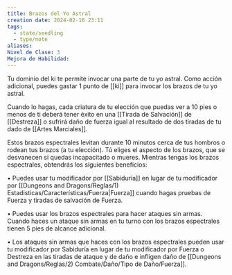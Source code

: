 ```yaml
---
title: Brazos del Yo Astral
creation date: 2024-02-16 23:11
tags:
  - state/seedling
  - type/note
aliases: 
Nivel de Clase: 3
Mejora de Habilidad:
---
```

Tu dominio del ki te permite invocar una parte de tu yo astral. Como acción adicional, puedes gastar 1 punto de [[ki]] para invocar los brazos de tu yo astral.

Cuando lo hagas, cada criatura de tu elección que puedas ver a 10 pies o menos de ti deberá tener éxito en una [[Tirada de Salvación]] de [[Destreza]] o sufrirá daño de fuerza igual al resultado de dos tiradas de tu dado de [[Artes Marciales]].

Estos brazos espectrales levitan durante 10 minutos cerca de tus hombros o rodean tus brazos (a tu elección). Tú eliges el aspecto de los brazos, que se desvanecen si quedas incapacitado o mueres. Mientras tengas los brazos espectrales, obtendrás los siguientes beneficios:

• Puedes usar tu modificador por [[Sabiduría]] en lugar de tu modificador por [[Dungeons and Dragons/Reglas/1) Estadisticas/Características/Fuerza|Fuerza]] cuando hagas
pruebas de Fuerza y tiradas de salvación de Fuerza.

• Puedes usar los brazos espectrales para hacer ataques sin armas. Cuando haces un ataque sin
armas en tu turno con los brazos espectrales tienen 5 pies de alcance adicional.

• Los ataques sin armas que haces con los brazos espectrales pueden usar tu modificador por
Sabiduría en lugar de tu modificador por Fuerza o Destreza en las tiradas de ataque y de daño e
infligen daño de [[Dungeons and Dragons/Reglas/2) Combate/Daño/Tipo de Daño/Fuerza]].

